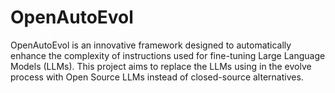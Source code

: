 # OpenAutoEvol

OpenAutoEvol is an innovative framework designed to automatically enhance the complexity of instructions used for fine-tuning Large Language Models (LLMs). This project aims to replace the LLMs using in the evolve process with Open Source LLMs instead of closed-source alternatives.
